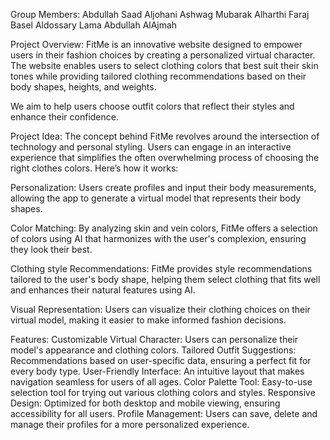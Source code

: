 Group Members:
Abdullah Saad Aljohani
Ashwag Mubarak Alharthi
Faraj Basel Aldossary
Lama Abdullah AlAjmah

Project Overview:
FitMe is an innovative website designed to empower users in their fashion choices by creating a personalized virtual character. The website enables users to select clothing colors that best suit their skin tones while providing tailored clothing recommendations based on their body shapes, heights, and weights.

We aim to help users choose outfit colors that reflect their styles and enhance their confidence.

Project Idea:
The concept behind FitMe revolves around the intersection of technology and personal styling. Users can engage in an interactive experience that simplifies the often overwhelming process of choosing the right clothes colors. Here’s how it works:

Personalization: Users create profiles and input their body measurements, allowing the app to generate a virtual model that represents their body shapes.

Color Matching: By analyzing skin and vein colors, FitMe offers a selection of colors using AI that harmonizes with the user's complexion, ensuring they look their best.

Clothing style Recommendations: FitMe provides style recommendations tailored to the user's body shape, helping them select clothing that fits well and enhances their natural features using AI.

Visual Representation: Users can visualize their clothing choices on their virtual model, making it easier to make informed fashion decisions.

Features:
Customizable Virtual Character: Users can personalize their model's appearance and clothing colors.
Tailored Outfit Suggestions: Recommendations based on user-specific data, ensuring a perfect fit for every body type.
User-Friendly Interface: An intuitive layout that makes navigation seamless for users of all ages.
Color Palette Tool: Easy-to-use selection tool for trying out various clothing colors and styles.
Responsive Design: Optimized for both desktop and mobile viewing, ensuring accessibility for all users.
Profile Management: Users can save, delete and manage their profiles for a more personalized experience.
